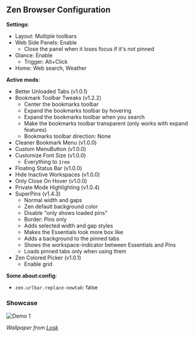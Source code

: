 ## Zen Browser Configuration

**Settings**:
- Layout: Multiple toolbars
- Web Side Panels: Enable
  - Close the panel when it loses focus if it's not pinned
- Glance: Enable
  - Trigger: Alt+Click
- Home: Web search, Weather

**Active mods**:
- Better Unloaded Tabs (v1.0.1)
- Bookmark Toolbar Tweaks (v1.2.2)
  - Center the bookmarks toolbar
  - Expand the bookmarks toolbar by hovering
  - Expand the bookmarks toolbar when you search
  - Make the bookmarks toolbar transparent (only works with expand features)
  - Bookmarks toolbar direction: None
- Cleaner Bookmark Menu (v1.0.0)
- Custom MenuButton (v1.0.0)
- Customize Font Size (v1.0.0)
  - Everything to `1rem`
- Floating Status Bar (v1.0.0)
- Hide Inactive Workspaces (v1.0.0)
- Only Close On Hover (v1.0.0)
- Private Mode Highlighting (v1.0.4)
- SuperPins (v1.4.3)
  - Normal width and gaps
  - Zen default background color
  - Disable "only shows loaded pins"
  - Border: Pins only
  - Adds selected width and gap styles
  - Makes the Essentials look more box like
  - Adds a background to the pinned tabs
  - Shows the workspace-indicator between Essentials and Pins
  - Loads pinned tabs only when using them
- Zen Colored Picker (v1.0.1)
  - Enable grid

**Some about:config**:
- `zen.urlbar.replace-newtab`: false

### Showcase

![Demo 1](https://p.ihateani.me/yfacojmw.png)

*Wallpaper from [Losk](https://www.pixiv.net/en/artworks/103576517)*
